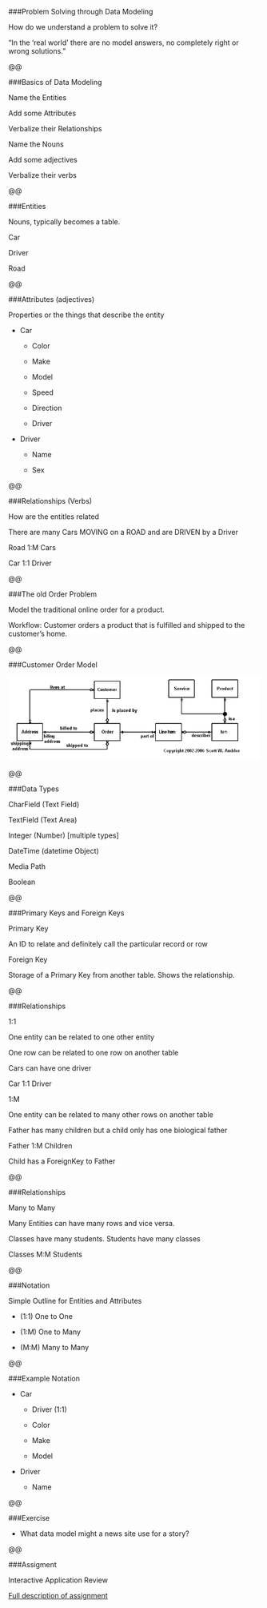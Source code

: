 ###Problem Solving through Data Modeling

How do we understand a problem to solve it?

“In the ‘real world’ there are no model answers, no completely right or wrong solutions.”

@@

###Basics of Data Modeling

Name the Entities

Add some Attributes

Verbalize their Relationships

Name the Nouns

Add some adjectives

Verbalize their verbs

@@

###Entities

Nouns, typically becomes a table.

Car

Driver

Road

@@

###Attributes (adjectives)

Properties or the things that describe the entity

* Car

    * Color

    * Make

    * Model

    * Speed

    * Direction

    * Driver

* Driver

    * Name

    * Sex

@@

###Relationships (Verbs)

How are the entitles related

There are many Cars MOVING on a ROAD and are DRIVEN by a Driver

Road 1:M Cars

Car 1:1 Driver

@@

###The old Order Problem

Model the traditional online order for a product.

Workflow: Customer orders a product that is fulfilled and shipped to the customer’s home.

@@

###Customer Order Model

![](images/image1.png)

@@

###Data Types

CharField (Text Field)

TextField (Text Area)

Integer (Number) [multiple types]

DateTime (datetime Object)

Media Path

Boolean

@@

###Primary Keys and Foreign Keys

Primary Key

An ID to relate and definitely call the particular record or row

Foreign Key

Storage of a Primary Key from another table. Shows the relationship.

@@

###Relationships

1:1

One entity can be related to one other entity

One row can be related to one row on another table

Cars can have one driver

Car 1:1 Driver

1:M

One entity can be related to many other rows on another table

Father has many children but a child only has one biological father

Father 1:M Children

Child has a ForeignKey to Father

@@

###Relationships

Many to Many

Many Entities can have many rows and vice versa.

Classes have many students. Students have many classes

Classes M:M Students

@@

###Notation

Simple Outline for Entities and Attributes

* (1:1) One to One

* (1:M) One to Many

* (M:M) Many to Many

@@

###Example Notation

* Car
    * Driver (1:1)

    * Color

    * Make

    * Model

* Driver

    * Name

@@

###Exercise

* What data model might a news site use for a story?

@@

###Assigment

Interactive Application Review

[Full description of assignment](https://gist.githubusercontent.com/calebsmith/1fed705e1334816dc563/raw/5c918ae3737d770f3c5fe38a2d5585881b9066bc/gistfile1.txt)
